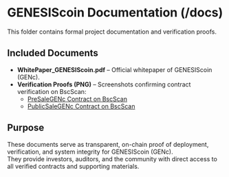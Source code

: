 # GENESIScoin Documentation (/docs)

This folder contains formal project documentation and verification proofs.

## Included Documents

- **WhitePaper_GENESIScoin.pdf** – Official whitepaper of GENESIScoin (GENc).
- **Verification Proofs (PNG)** – Screenshots confirming contract verification on BscScan:
  - [PreSaleGENc Contract on BscScan](https://bscscan.com/address/0x019A2D76D825914B5b52552e1A1D09F024CC4C58#code)  
  - [PublicSaleGENc Contract on BscScan](https://bscscan.com/address/0x74eb74d66e8bd29226228536307BF5588168A8b7#code)

## Purpose

These documents serve as transparent, on-chain proof of deployment, verification, and system integrity for GENESIScoin (GENc).  
They provide investors, auditors, and the community with direct access to all verified contracts and supporting materials.
